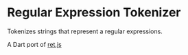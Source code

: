 
# Regular Expression Tokenizer

Tokenizes strings that represent a regular expressions.

A Dart port of [ret.js](https://github.com/fent/ret.js)